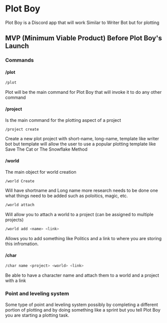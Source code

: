 # Plot Boy

Plot Boy is a Discord app that will work Similar to Writer Bot but for plotting

## MVP (Minimum Viable Product) Before Plot Boy's Launch

### Commands

#### /plot

```bash
/plot
```
Plot will be the main command for Plot Boy that will invoke it to do any other command

#### /project
Is the main command for the plotting aspect of a project

```bash
/project create
```
Create a new plot project with short-name, long-name, template like writer bot but template will allow the user to use a popular plotting template like Save The Cat or The Snowflake Method

#### /world
The main object for world creation

```bash
/world Create
```
Will have shortname and Long name more research needs to be done one what things need to be added such as poloitics, magic, etc.

```bash
/world attach
```
Will allow you to attach a world to a project (can be assigned to multiple projects)

```bash
/world add <name> <link>
```
Allows you to add something like Politics and a link to where you are storing this infromation.

#### /char

```bash
/char name <project> <world> <link>
```
Be able to have a character name and attach them to a world and a project with a link 


### Point and leveling system
Some type of point and leveling system possibly by completing a different portion of plotting and by doing something like a sprint but you tell Plot Boy you are starting a plotting task. 

